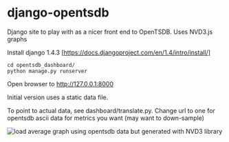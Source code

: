 django-opentsdb
===============

Django site to play with as a nicer front end to OpenTSDB. Uses NVD3.js graphs

Install django 1.4.3 [https://docs.djangoproject.com/en/1.4/intro/install/]
```
cd opentsdb_dashboard/
python manage.py runserver
```

Open browser to http://127.0.0.1:8000

Initial version uses a static data file.

To point to actual data, see dashboard/translate.py. 
Change url to one for opentsdb ascii data for metrics you want (may want to down-sample)

![load average graph using opentsdb data but generated with NVD3 library](https://raw.github.com/stuart-warren/django-opentsdb/master/docs/images/nvd3-load-2.png)
